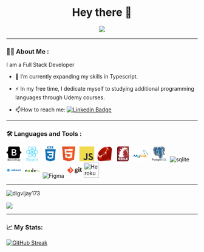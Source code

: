 <div align="center">
  <h1>Hey there &#128075;</h1>
</div> 

<div id="header" align="center">
  <img src="https://media.tenor.com/PP9v7VIs6R4AAAAd/scaler-create-impact.gif" width="400"/>
</div>

---

### :woman_technologist: About Me :
I am a Full Stack Developer

- :telescope: I’m currently expanding my skills in Typescript.

- :zap: In my free time, I dedicate myself to studying additional programming languages through Udemy courses.

- :mailbox:How to reach me: [![Linkedin Badge](https://img.shields.io/badge/-LinkedIn-blue?style=flat&logo=Linkedin&logoColor=white)](https://www.linkedin.com/in/roberta-efreitas)

---


### :hammer_and_wrench: Languages and Tools :
<div>
  <img src="https://raw.githubusercontent.com/devicons/devicon/master/icons/bootstrap/bootstrap-plain-wordmark.svg" title="Bootstrap" alt="Bootstrap" width="40" height="40"/>&nbsp;
  <img src="https://github.com/devicons/devicon/blob/master/icons/react/react-original-wordmark.svg" title="React" alt="React" width="40" height="40"/>&nbsp;
  <img src="https://github.com/devicons/devicon/blob/master/icons/css3/css3-plain-wordmark.svg"  title="CSS3" alt="CSS" width="40" height="40"/>&nbsp;
  <img src="https://github.com/devicons/devicon/blob/master/icons/html5/html5-original.svg" title="HTML5" alt="HTML" width="40" height="40"/>&nbsp;
  <img src="https://github.com/devicons/devicon/blob/master/icons/javascript/javascript-original.svg" title="JavaScript" alt="JavaScript" width="40" height="40"/>&nbsp;
  <img src="https://raw.githubusercontent.com/devicons/devicon/master/icons/ruby/ruby-original.svg" title="Ruby" alt="Ruby" width="40" height="40"/>&nbsp;
  <img src="https://raw.githubusercontent.com/devicons/devicon/master/icons/rails/rails-original-wordmark.svg" title="Rails" alt="Rails" width="40" height="40"/>&nbsp;
  <img src="https://github.com/devicons/devicon/blob/master/icons/mysql/mysql-original-wordmark.svg" title="MySQL" alt="MySQL" width="40" height="40"/>&nbsp;
  <img src="https://raw.githubusercontent.com/devicons/devicon/master/icons/postgresql/postgresql-original-wordmark.svg" title="postgresql" alt="postgresql" width="40" height="40"/>&nbsp;
  <img src="https://camo.githubusercontent.com/1b8a779f280e099e2d67ab949dad604e25ce0d321e66474c04430201790b3874/68747470733a2f2f7777772e766563746f726c6f676f2e7a6f6e652f6c6f676f732f73716c6974652f73716c6974652d69636f6e2e737667" title="sqlite" alt="sqlite" width="40" height="40"/>&nbsp;
  <img src="https://raw.githubusercontent.com/devicons/devicon/d00d0969292a6569d45b06d3f350f463a0107b0d/icons/webpack/webpack-original-wordmark.svg" title="Webpack" alt="Webpack" width="40" height="40"/>&nbsp;
  <img src="https://github.com/devicons/devicon/blob/master/icons/nodejs/nodejs-original-wordmark.svg" title="NodeJS" alt="NodeJS" width="40" height="40"/>&nbsp;
  <img src="https://camo.githubusercontent.com/ed93c2b000a76ceaad1503e7eb9356591b885227e82a36a005b9d3498b303ba5/68747470733a2f2f7777772e766563746f726c6f676f2e7a6f6e652f6c6f676f732f6669676d612f6669676d612d69636f6e2e737667" title="Figma" alt="Figma" width="40" height="40"/>&nbsp;
  <img src="https://github.com/devicons/devicon/blob/master/icons/git/git-original-wordmark.svg" title="Git" **alt="Git" width="40" height="40"/>
  <img src="https://camo.githubusercontent.com/df12cb598044a3f38efc1f45e3580558c324cf8789b79487125044eeebcc4dee/68747470733a2f2f7777772e766563746f726c6f676f2e7a6f6e652f6c6f676f732f6865726f6b752f6865726f6b752d69636f6e2e737667" title="Heroku" **alt="Heroku" width="40" height="40"/>
</div>

---
<div>
  <p align="left"> 
  <img src="https://komarev.com/ghpvc/?username=Roberta-Freitas&label=Profile Views&color=blue&style=plastic" alt="digvijay173" />
  </p>
</div>

<div>
 <a href="https://github.com/Roberta-Freitas">
  <img align="center" src="https://github-readme-stats.vercel.app/api/top-langs/?username=Roberta-Freitas&theme=light&hide_langs_below=1" />
  </a>
</div>

---

### :chart_with_upwards_trend: My Stats:

[![GitHub Streak](http://github-readme-streak-stats.herokuapp.com?user=Roberta-Freitas&theme=dark&background=000000)](https://git.io/streak-stats)


